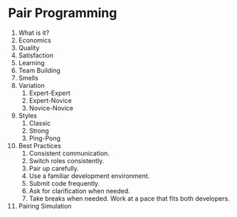 # Pair Programming

1. What is it?
2. Economics 
3. Quality
4. Satisfaction
5. Learning
6. Team Building
7. Smells
8. Variation
   1. Expert-Expert
   2. Expert-Novice
   3. Novice-Novice
9. Styles
   1. Classic
   2. Strong
   3. Ping-Pong
10. Best Practices
    1. Consistent communication. 
    2. Switch roles consistently.
    3. Pair up carefully.
    4. Use a familiar development environment.
    5. Submit code frequently.
    6. Ask for clarification when needed.
    7. Take breaks when needed. Work at a pace that fits both developers.
11. Pairing Simulation